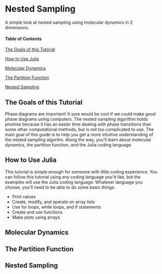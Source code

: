 # Nested Sampling

A simple look at nested sampling using molecular dynamics in 2 dimensions.


#### Table of Contents
[The Goals of this Tutorial](#the-goals-of-this-tutorial)

[How to Use Julia](#how-to-use-julia)

[Molecular Dynamics](#molecular-dynamics)

[The Partition Function](#the-partition-function)

[Nested Sampling](#nested-sampling)


## The Goals of this Tutorial

Phase diagrams are important! It sure would be cool if we could make good phase diagrams using computers.
The nested sampling algorithm holds promise because it has an easier time dealing with phase transitions than 
some other computational methods, but is not too complicated to use. The main goal of this guide is to help you 
get a more intuitive understanding of the nested sampling algoritm. Along the way, you'll learn about molecular
dynamics, the partition function, and the Julia coding language.

## How to Use Julia

This tutorial is simple enough for someone with little coding experience. You can follow this tutorial using any 
coding language you'd like, but the examples will use the Julia coding language. Whatever language you choose, you'll need to be able to do
some basic things:
* Print values
* Create, modify, and operate on array lists
* Use for loops, while loops, and if statements 
* Create and use functions
* Make plots using arrays

## Molecular Dynamics

## The Partition Function

## Nested Sampling

